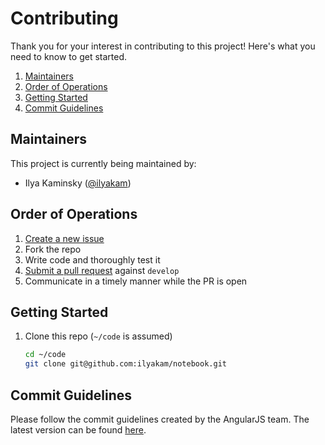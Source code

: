 # Contributing

Thank you for your interest in contributing to this project! Here's what you need to know to get started.

1. [Maintainers](#maintainers)
1. [Order of Operations](#order-of-operations)
1. [Getting Started](#getting-started)
1. [Commit Guidelines](#commit-guidelines)

## Maintainers

This project is currently being maintained by:

* Ilya Kaminsky ([@ilyakam](https://github.com/ilyakam/))

## Order of Operations

1. [Create a new issue](https://github.com/ilyakam/notebook/issues/new)
1. Fork the repo
1. Write code and thoroughly test it
1. [Submit a pull request](https://github.com/ilyakam/notebook/compare) against `develop`
1. Communicate in a timely manner while the PR is open

## Getting Started
1. Clone this repo (`~/code` is assumed)
   ```sh
   cd ~/code
   git clone git@github.com:ilyakam/notebook.git
   ```

## Commit Guidelines

Please follow the commit guidelines created by the AngularJS team. The latest version can be found [here](https://github.com/angular/angular.js/blob/master/DEVELOPERS.md#commits).
